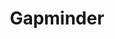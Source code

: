 ---
name: gapminderTooltip
layout: vistory
title: Gapminder
hidden: true
description: Comparing Wealth vs. Life Excepectancy over time, illustrating the basic concepts of Vistories.
vistory: gapminder/#clue_graph=workspaceForGapminderCvcx5&clue_state=69&clue=A&clue_slide=75
---